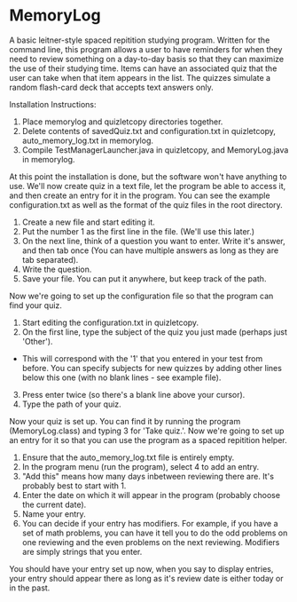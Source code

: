 # MemoryLog
A basic leitner-style spaced repitition studying program. Written for the command line, this program allows a user to have reminders for when they need to review something on a day-to-day basis so that they can maximize the use of their studying time. Items can have an associated quiz that the user can take when that item appears in the list. The quizzes simulate a random flash-card deck that accepts text answers only.
  
Installation Instructions:

1. Place memorylog and quizletcopy directories together.
2. Delete contents of savedQuiz.txt and configuration.txt in quizletcopy, auto_memory_log.txt in memorylog.
3. Compile TestManagerLauncher.java in quizletcopy, and MemoryLog.java in memorylog.

At this point the installation is done, but the software won't have anything to use. We'll now create quiz in a text file, let the program be able to access it, and then create an entry for it in the program. You can see the example configuration.txt as well as the format of the quiz files in the root directory.

1. Create a new file and start editing it.
2. Put the number 1 as the first line in the file. (We'll use this later.)
3. On the next line, think of a question you want to enter. Write it's answer, and then tab once (You can have multiple answers as long as they are tab separated).
4. Write the question.
5. Save your file. You can put it anywhere, but keep track of the path.

Now we're going to set up the configuration file so that the program can find your quiz.

1. Start editing the configuration.txt in quizletcopy.
2. On the first line, type the subject of the quiz you just made (perhaps just 'Other').
  - This will correspond with the '1' that you entered in your test from before. You can specify subjects for new quizzes by adding other lines below this one (with no blank lines - see example file).
3. Press enter twice (so there's a blank line above your cursor).
4. Type the path of your quiz.

Now your quiz is set up. You can find it by running the program (MemoryLog.class) and typing 3 for 'Take quiz.'. Now we're going to set up an entry for it so that you can use the program as a spaced repitition helper.

1. Ensure that the auto_memory_log.txt file is entirely empty.
2. In the program menu (run the program), select 4 to add an entry.
3. "Add this" means how many days inbetween reviewing there are. It's probably best to start with 1.
4. Enter the date on which it will appear in the program (probably choose the current date).
5. Name your entry.
6. You can decide if your entry has modifiers. For example, if you have a set of math problems, you can have it tell you to do the odd problems on one reviewing and the even problems on the next reviewing. Modifiers are simply strings that you enter.

You should have your entry set up now, when you say to display entries, your entry should appear there as long as it's review date is either today or in the past.
